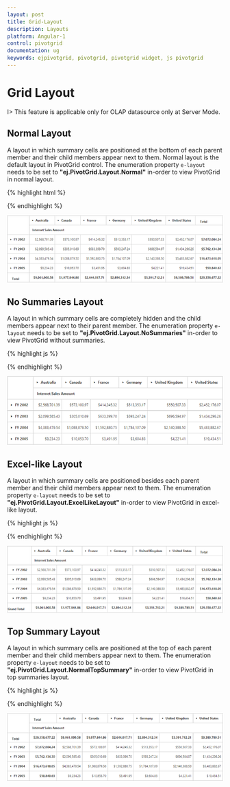 ```yaml
---
layout: post
title: Grid-Layout
description: Layouts
platform: Angular-1
control: pivotgrid
documentation: ug
keywords: ejpivotgrid, pivotgrid, pivotgrid widget, js pivotgrid 
---
```


# Grid Layout

I> This feature is applicable only for OLAP datasource only at Server Mode.

## Normal Layout

A layout in which summary cells are positioned at the bottom of each parent member and their child members appear next to them. Normal layout is the default layout in PivotGrid control. The enumeration property `e-layout` needs to be set to **"ej.PivotGrid.Layout.Normal"** in-order to view PivotGrid in normal layout. 

{% highlight html %}

<div ng-controller="PivotGridCtrl">
    <div id="PivotGrid1" ej-pivotgrid e-url="url" e-layout="layout" />
</div>
<script>   
    angular.module("PivotGridApp",["ejangular"]).controller('PivotGridCtrl', function ($scope) 
    {
        $scope.url = "/Olap";
        $scope.layout = ej.PivotGrid.Layout.Normal;
    });
</script>

{% endhighlight %}

![](Grid-Layout_images/layout-normal.png)

## No Summaries Layout
A layout in which summary cells are completely hidden and the child members appear next to their parent member.  The enumeration property `e-layout` needs to be set to **"ej.PivotGrid.Layout.NoSummaries"** in-order to view PivotGrid without summaries.

{% highlight js %}

<div ng-controller="PivotGridCtrl">
    <div id="PivotGrid1" ej-pivotgrid e-url="url" e-layout="layout" />
</div>
<script>   
    angular.module("PivotGridApp",["ejangular"]).controller('PivotGridCtrl', function ($scope) 
    {
        $scope.url = "/Olap";
        $scope.layout = ej.PivotGrid.Layout.NoSummaries;
    });
</script>

{% endhighlight %}
 
![](Grid-Layout_images/layout-nosummary.png)

## Excel-like Layout
A layout in which summary cells are positioned besides each parent member and their child members appear next to them. The enumeration property `e-layout` needs to be set to **"ej.PivotGrid.Layout.ExcelLikeLayout"** in-order to view PivotGrid in excel-like layout.

{% highlight js %}

<div ng-controller="PivotGridCtrl">
    <div id="PivotGrid1" ej-pivotgrid e-url="url" e-layout="layout" />
</div>
<script>   
    angular.module("PivotGridApp",["ejangular"]).controller('PivotGridCtrl', function ($scope) 
    {
        $scope.url = "/Olap";
        $scope.layout = ej.PivotGrid.Layout.ExcelLikeLayout;
    });
</script>

{% endhighlight %}

![](Grid-Layout_images/layout-excel.png)

## Top Summary Layout
A layout in which summary cells are positioned at the top of each parent member and their child members appear next to them. The enumeration property `e-layout` needs to be set to **"ej.PivotGrid.Layout.NormalTopSummary"** in-order to view PivotGrid in top summaries layout.

{% highlight js %}

<div ng-controller="PivotGridCtrl">
    <div id="PivotGrid1" ej-pivotgrid e-url="url" e-layout="layout" />
</div>
<script>   
    angular.module("PivotGridApp",["ejangular"]).controller('PivotGridCtrl', function ($scope) 
    {
        $scope.url = "/Olap";
        $scope.layout = ej.PivotGrid.Layout.NormalTopSummary;
    });
</script>

{% endhighlight %}

![](Grid-Layout_images/layout-top.png)

